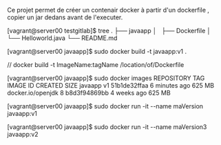Ce projet permet de créer un contenair docker à partir d'un dockerfile , copier un jar dedans avant de l'executer.

[vagrant@server00 testgitlab]$ tree
.
├── javaapp
│   ├── Dockerfile
│   └── Helloworld.java
└── README.md

[vagrant@server00 javaapp]$ sudo docker build -t javaapp:v1 .

//  docker build -t ImageName:tagName /location/of/Dockerfile

[vagrant@server00 javaapp]$ sudo docker images
REPOSITORY          TAG                 IMAGE ID            CREATED             SIZE
javaapp             v1                  51b1de32ffaa        6 minutes ago       625 MB
docker.io/openjdk   8                   b8d3f94869bb        4 weeks ago         625 MB


[vagrant@server00 javaapp]$ sudo docker run -it --name maVersion javaapp:v1

[vagrant@server00 javaapp]$ sudo docker run -it --name maVersion3 javaapp:v2
